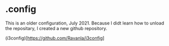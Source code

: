 # .config

This is an older configuration, July 2021.
Because I didt learn how to unload the repositary, I  created a new github repository.

(i3config)[https://github.com/Ravanla/i3config]
